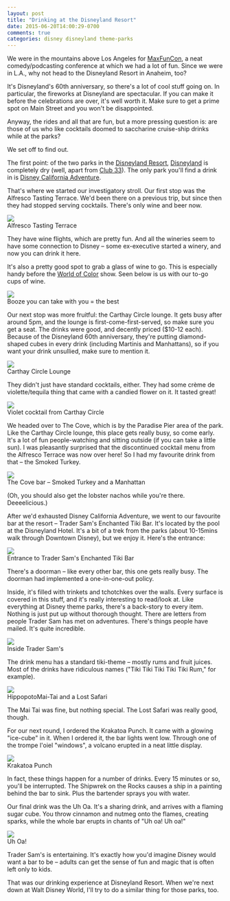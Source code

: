 ```yaml
---
layout: post
title: "Drinking at the Disneyland Resort"
date: 2015-06-20T14:00:29-0700
comments: true
categories: disney disneyland theme-parks
---
```


We were in the mountains above Los Angeles for [MaxFunCon](http://www.maxfuncon.com/), a neat comedy/podcasting conference at which we had a lot of fun. Since we were in L.A., why not head to the Disneyland Resort in Anaheim, too?

It's Disneyland's 60th anniversary, so there's a lot of cool stuff going on. In particular, the fireworks at Disneyland are spectacular. If you can make it before the celebrations are over, it's well worth it. Make sure to get a prime spot on Main Street and you won't be disappointed.

Anyway, the rides and all that are fun, but a more pressing question is: are those of us who like cocktails doomed to saccharine cruise-ship drinks while at the parks?

We set off to find out.

The first point: of the two parks in the [Disneyland Resort](https://en.wikipedia.org/wiki/Disneyland_Resort), [Disneyland](https://en.wikipedia.org/wiki/Disneyland) is completely dry (well, apart from [Club 33](http://www.snopes.com/disney/parks/club33.asp)). The only park you'll find a drink in is [Disney California Adventure](https://en.wikipedia.org/wiki/Disney_California_Adventure).

That's where we started our investigatory stroll. Our first stop was the Alfresco Tasting Terrace. We'd been there on a previous trip, but since then they had stopped serving cocktails. There's only wine and beer now.

<div class="img">
  <a href="{{ root_url }}/images/disney/june15/alfresco-terrace.jpg">
    <img src="/images/disney/june15/alfresco-terrace.jpg">
  </a>
  <div class="alt">Alfresco Tasting Terrace</div>
</div>

They have wine flights, which are pretty fun. And all the wineries seem to have some connection to Disney – some ex-executive started a winery, and now you can drink it here.

It's also a pretty good spot to grab a glass of wine to go. This is especially handy before the [World of Color](https://en.wikipedia.org/wiki/World_of_Color) show. Seen below is us with our to-go cups of wine.

<div class="img">
  <a href="{{ root_url }}/images/disney/june15/alfresco-wine-to-go.jpg">
    <img src="/images/disney/june15/alfresco-wine-to-go.jpg">
  </a>
  <div class="alt">Booze you can take with you = the best</div>
</div>

Our next stop was more fruitful: the Carthay Circle lounge. It gets busy after around 5pm, and the lounge is first-come-first-served, so make sure you get a seat. The drinks were good, and decently priced ($10-12 each). Because of the Disneyland 60th anniversary, they're putting diamond-shaped cubes in every drink (including Martinis and Manhattans), so if you want your drink unsullied, make sure to mention it.

<div class="img">
  <a href="{{ root_url }}/images/disney/june15/carthay-circle-lounge.jpg">
    <img src="/images/disney/june15/carthay-circle-lounge.jpg">
  </a>
  <div class="alt">Carthay Circle Lounge</div>
</div>

They didn't just have standard cocktails, either. They had some crème de violette/tequila thing that came with a candied flower on it. It tasted great!

<div class="img">
  <a href="{{ root_url }}/images/disney/june15/carthay-violet.jpg">
    <img src="/images/disney/june15/carthay-violet.jpg">
  </a>
  <div class="alt">Violet cocktail from Carthay Circle</div>
</div>

We headed over to The Cove, which is by the Paradise Pier area of the park. Like the Carthay Circle lounge, this place gets really busy, so come early. It's a lot of fun people-watching and sitting outside (if you can take a little sun). I was pleasantly surprised that the discontinued cocktail menu from the Alfresco Terrace was now over here! So I had my favourite drink from that – the Smoked Turkey.

<div class="img">
  <a href="{{ root_url }}/images/disney/june15/the-cove.jpg">
    <img src="/images/disney/june15/the-cove.jpg">
  </a>
  <div class="alt">The Cove bar – Smoked Turkey and a Manhattan</div>
</div>

(Oh, you should also get the lobster nachos while you're there. Deeeelicious.)

After we'd exhausted Disney California Adventure, we went to our favourite bar at the resort – Trader Sam's Enchanted Tiki Bar. It's located by the pool at the Disneyland Hotel. It's a bit of a trek from the parks (about 10-15mins walk through Downtown Disney), but we enjoy it. Here's the entrance:

<div class="img">
  <a href="{{ root_url }}/images/disney/june15/trader-sams-entrance.jpg">
    <img src="/images/disney/june15/trader-sams-entrance.jpg">
  </a>
  <div class="alt">Entrance to Trader Sam's Enchanted Tiki Bar</div>
</div>

There's a doorman – like every other bar, this one gets really busy. The doorman had implemented a one-in-one-out policy.

Inside, it's filled with trinkets and tchotchkes over the walls. Every surface is covered in this stuff, and it's really interesting to read/look at. Like everything at Disney theme parks, there's a back-story to every item. Nothing is just put up without thorough thought. There are letters from people Trader Sam has met on adventures. There's things people have mailed. It's quite incredible.

<div class="img">
  <a href="{{ root_url }}/images/disney/june15/trader-sams-indoor.jpg">
    <img src="/images/disney/june15/trader-sams-indoor.jpg">
  </a>
  <div class="alt">Inside Trader Sam's</div>
</div>

The drink menu has a standard tiki-theme – mostly rums and fruit juices. Most of the drinks have ridiculous names ("Tiki Tiki Tiki Tiki Tiki Rum," for example).

<div class="img">
  <a href="{{ root_url }}/images/disney/june15/trader-sams1.jpg">
    <img src="/images/disney/june15/trader-sams1.jpg">
  </a>
  <div class="alt">HippopotoMai-Tai and a Lost Safari</div>
</div>

The Mai Tai was fine, but nothing special. The Lost Safari was really good, though.

For our next round, I ordered the Krakatoa Punch. It came with a glowing "ice-cube" in it. When I ordered it, the bar lights went low. Through one of the trompe l'oiel "windows", a volcano erupted in a neat little display.

<div class="img">
  <a href="{{ root_url }}/images/disney/june15/trader-sams-krakatoa.jpg">
    <img src="/images/disney/june15/trader-sams-krakatoa.jpg">
  </a>
  <div class="alt">Krakatoa Punch</div>
</div>

In fact, these things happen for a number of drinks. Every 15 minutes or so, you'll be interrupted. The Shipwrek on the Rocks causes a ship in a painting behind the bar to sink. Plus the bartender sprays you with water.

Our final drink was the Uh Oa. It's a sharing drink, and arrives with a flaming sugar cube. You throw cinnamon and nutmeg onto the flames, creating sparks, while the whole bar erupts in chants of "Uh oa! Uh oa!"

<div class="img">
  <a href="{{ root_url }}/images/disney/june15/trader-sams-uh-oa.jpg">
    <img src="/images/disney/june15/trader-sams-uh-oa.jpg">
  </a>
  <div class="alt">Uh Oa!</div>
</div>

Trader Sam's is entertaining. It's exactly how you'd imagine Disney would want a bar to be – adults can get the sense of fun and magic that is often left only to kids.

That was our drinking experience at Disneyland Resort. When we're next down at Walt Disney World, I'll try to do a similar thing for those parks, too.
